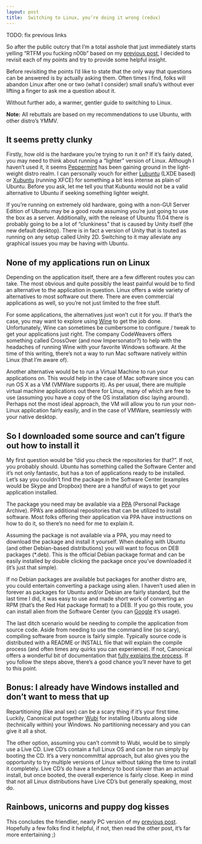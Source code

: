 ```yaml
---
layout: post
title:  Switching to Linux, you’re doing it wrong (redux)
---
```


TODO: fix previous links

So after the public outcry that I’m a total asshole that just immediately starts yelling “RTFM you fucking n00b” based on my [previous post](http://joshtronicblog.tumblr.com/post/16728006515/switching-to-linux-youre-doing-it-wrong), I decided to revisit each of my points and try to provide some helpful insight.

Before revisiting the points I’d like to state that the only way that questions can be answered is by actually asking them. Often times I find, folks will abandon Linux after one or two (what I consider) small snafu’s without ever lifting a finger to ask me a question about it.

Without further ado, a warmer, gentler guide to switching to Linux.

**Note:** All rebuttals are based on my recommendations to use Ubuntu, with other distro’s YMMV.

## It seems pretty clunky

Firstly, how old is the hardware you’re trying to run it on? If it’s fairly dated, you may need to think about running a “lighter” version of Linux. Although I haven’t used it, it seems [Peppermint](http://peppermintos.com/) has been gaining ground in the light-weight distro realm. I can personally vouch for either [Lubuntu](http://lubuntu.net/) (LXDE based) or [Xubuntu](http://www.xubuntu.org/) (running XFCE) for something a bit less intense as plain ol’ Ubuntu. Before you ask, let me tell you that Kubuntu would not be a valid alternative to Ubuntu if seeking something lighter weight.

If you’re running on extremely old hardware, going with a non-GUI Server Edition of Ubuntu may be a good route assuming you’re just going to use the box as a server. Additionally, with the release of Ubuntu 11.04 there is probably going to be a lot of “clunkiness” that is caused by Unity itself (the new default desktop). There is in fact a version of Unity that is touted as running on any setup called Unity 2D. Switching to it may alleviate any graphical issues you may be having with Ubuntu.

## None of my applications run on Linux

Depending on the application itself, there are a few different routes you can take. The most obvious and quite possibly the least painful would be to find an alternative to the application in question. Linux offers a wide variety of alternatives to most software out there. There are even commercial applications as well, so you’re not just limited to the free stuff.

For some applications, the alternatives just won’t cut it for you. If that’s the case, you may want to explore using [Wine](http://appdb.winehq.org/) to get the job done. Unfortunately, Wine can sometimes be cumbersome to configure / tweak to get your applications just right. The company CodeWeavers offers something called CrossOver (and now Impersonator?) to help with the headaches of running Wine with your favorite Windows software. At the time of this writing, there’s not a way to run Mac software natively within Linux (that I’m aware of).

Another alternative would be to run a Virtual Machine to run your applications on. This would help in the case of Mac software since you can run OS X as a VM (VMWare supports it). As per usual, there are multiple virtual machine applications out there for Linux, many of which are free to use (assuming you have a copy of the OS installation disc laying around). Perhaps not the most ideal approach, the VM will allow you to run your non-Linux application fairly easily, and in the case of VMWare, seamlessly with your native desktop.

## So I downloaded some source and can’t figure out how to install it

My first question would be “did you check the repositories for that?”. If not, you probably should. Ubuntu has something called the Software Center and it’s not only fantastic, but has a ton of applications ready to be installed. Let’s say you couldn’t find the package in the Software Center (examples would be Skype and Dropbox) there are a handful of ways to get your application installed.

The package you need may be available via a [PPA](https://launchpad.net/ubuntu/+ppas) (Personal Package Archive). PPA’s are additional repositories that can be utilized to install software. Most folks offering their application via PPA have instructions on how to do it, so there’s no need for me to explain it.

Assuming the package is not available via a PPA, you may need to download the package and install it yourself. When dealing with Ubuntu (and other Debian-based distributions) you will want to focus on DEB packages (*.deb). This is the official Debian package format and can be easily installed by double clicking the package once you’ve downloaded it (it’s just that simple).

If no Debian packages are available but packages for another distro are, you could entertain converting a package using alien. I haven’t used alien in forever as packages for Ubuntu and/or Debian are fairly standard, but the last time I did, it was easy to use and made short work of converting an RPM (that’s the Red Hat package format) to a DEB. If you go this route, you can install alien from the Software Center (you can [Google](http://www.google.com/search?q=alien+usage) it’s usage).

The last ditch scenario would be needing to compile the application from source code. Aside from needing to use the command line (so scary), compiling software from source is fairly simple. Typically source code is distributed with a README or INSTALL file that will explain the compile process (and often times any quirks you can experience). If not, Canonical offers a wonderful bit of documentation that [fully explains the process](https://help.ubuntu.com/community/CompilingSoftware). If you follow the steps above, there’s a good chance you’ll never have to get to this point.

## Bonus: I already have Windows installed and don’t want to mess that up

Repartitioning (like anal sex) can be a scary thing if it’s your first time. Luckily, Canonical put together [Wubi](http://www.ubuntu.com/download/ubuntu/windows-installer) for installing Ubuntu along side (technically within) your Windows. No partitioning necessary and you can give it all a shot.

The other option, assuming you can’t commit to Wubi, would be to simply use a Live CD. Live CD’s contain a full Linux OS and can be run simply by booting the CD. It’s a very noncommittal approach, but also gives you the opportunity to try multiple versions of Linux without taking the time to install it completely. Live CD’s do have a tendency to boot slower than an actual install, but once booted, the overall experience is fairly close. Keep in mind that not all Linux distributions have Live CD’s but generally speaking, most do.

## Rainbows, unicorns and puppy dog kisses

This concludes the friendlier, nearly PC version of my [previous post](http://joshtronicblog.tumblr.com/post/16728006515/switching-to-linux-youre-doing-it-wrong). Hopefully a few folks find it helpful, if not, then read the other post, it’s far more entertaining ;)
